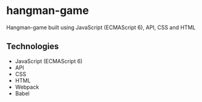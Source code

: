 # hangman-game
Hangman-game built using JavaScript (ECMAScript 6), API, CSS and HTML

## Technologies
* JavaScript (ECMAScript 6)
* API
* CSS
* HTML
* Webpack
* Babel

